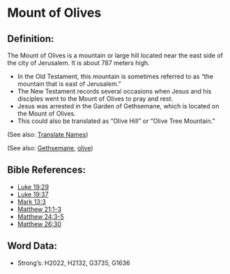 # Mount of Olives

## Definition:

The Mount of Olives is a mountain or large hill located near the east side of the city of Jerusalem. It is about 787 meters high.

* In the Old Testament, this mountain is sometimes referred to as “the mountain that is east of Jerusalem.”
* The New Testament records several occasions when Jesus and his disciples went to the Mount of Olives to pray and rest.
* Jesus was arrested in the Garden of Gethsemane, which is located on the Mount of Olives.
* This could also be translated as “Olive Hill” or “Olive Tree Mountain.”

(See also: [Translate Names](rc://en/ta/man/translate/translate-names))

(See also: [Gethsemane](../names/gethsemane.md), [olive](../other/olive.md))

## Bible References:

* [Luke 19:29](rc://en/tn/help/luk/19/29)
* [Luke 19:37](rc://en/tn/help/luk/19/37)
* [Mark 13:3](rc://en/tn/help/mrk/13/03)
* [Matthew 21:1-3](rc://en/tn/help/mat/21/01)
* [Matthew 24:3-5](rc://en/tn/help/mat/24/03)
* [Matthew 26:30](rc://en/tn/help/mat/26/30)

## Word Data:

* Strong’s: H2022, H2132, G3735, G1636
